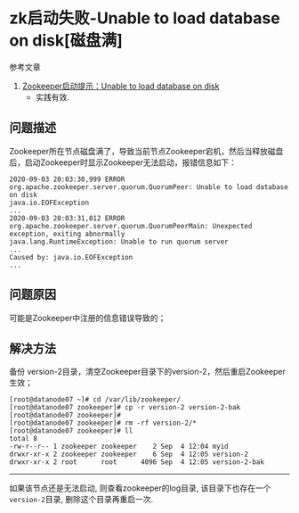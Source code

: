 # zk启动失败-Unable to load database on disk[磁盘满]

参考文章

1. [Zookeeper启动提示：Unable to load database on disk](http://blog.itpub.net/69985104/viewspace-2727944/)
    - 实践有效.

## 问题描述

Zookeeper所在节点磁盘满了，导致当前节点Zookeeper宕机，然后当释放磁盘后，启动Zookeeper时显示Zookeeper无法启动，报错信息如下：

```log
2020-09-03 20:03:30,999 ERROR org.apache.zookeeper.server.quorum.QuorumPeer: Unable to load database on disk
java.io.EOFException
...
2020-09-03 20:03:31,012 ERROR org.apache.zookeeper.server.quorum.QuorumPeerMain: Unexpected exception, exiting abnormally
java.lang.RuntimeException: Unable to run quorum server
...
Caused by: java.io.EOFException
...
```

## 问题原因

可能是Zookeeper中注册的信息错误导致的；

## 解决方法

备份 version-2目录，清空Zookeeper目录下的version-2，然后重启Zookeeper生效；

```log
[root@datanode07 ~]# cd /var/lib/zookeeper/
[root@datanode07 zookeeper]# cp -r version-2 version-2-bak
[root@datanode07 zookeeper]#
[root@datanode07 zookeeper]# rm -rf version-2/*
[root@datanode07 zookeeper]# ll
total 8
-rw-r--r-- 1 zookeeper zookeeper    2 Sep  4 12:04 myid
drwxr-xr-x 2 zookeeper zookeeper    6 Sep  4 12:05 version-2
drwxr-xr-x 2 root      root      4096 Sep  4 12:05 version-2-bak
```

------

如果该节点还是无法启动, 则查看zookeeper的log目录, 该目录下也存在一个`version-2`目录, 删除这个目录再重启一次.
